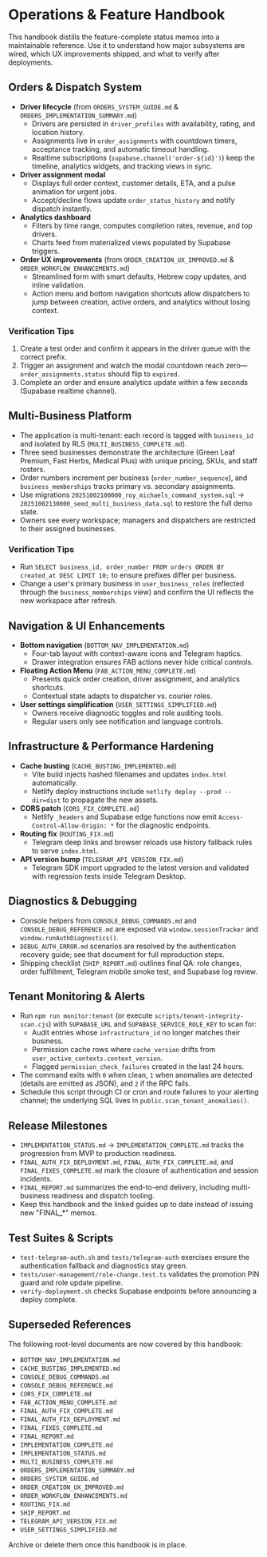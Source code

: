 # Operations & Feature Handbook

This handbook distills the feature-complete status memos into a maintainable reference. Use it to understand how major subsystems are wired, which UX improvements shipped, and what to verify after deployments.

## Orders & Dispatch System

- **Driver lifecycle** (from `ORDERS_SYSTEM_GUIDE.md` & `ORDERS_IMPLEMENTATION_SUMMARY.md`)
  - Drivers are persisted in `driver_profiles` with availability, rating, and location history.
  - Assignments live in `order_assignments` with countdown timers, acceptance tracking, and automatic timeout handling.
  - Realtime subscriptions (`supabase.channel('order-${id}')`) keep the timeline, analytics widgets, and tracking views in sync.
- **Driver assignment modal**
  - Displays full order context, customer details, ETA, and a pulse animation for urgent jobs.
  - Accept/decline flows update `order_status_history` and notify dispatch instantly.
- **Analytics dashboard**
  - Filters by time range, computes completion rates, revenue, and top drivers.
  - Charts feed from materialized views populated by Supabase triggers.
- **Order UX improvements** (from `ORDER_CREATION_UX_IMPROVED.md` & `ORDER_WORKFLOW_ENHANCEMENTS.md`)
  - Streamlined form with smart defaults, Hebrew copy updates, and inline validation.
  - Action menu and bottom navigation shortcuts allow dispatchers to jump between creation, active orders, and analytics without losing context.

### Verification Tips

1. Create a test order and confirm it appears in the driver queue with the correct prefix.
2. Trigger an assignment and watch the modal countdown reach zero—`order_assignments.status` should flip to `expired`.
3. Complete an order and ensure analytics update within a few seconds (Supabase realtime channel).

## Multi-Business Platform

- The application is multi-tenant: each record is tagged with `business_id` and isolated by RLS (`MULTI_BUSINESS_COMPLETE.md`).
- Three seed businesses demonstrate the architecture (Green Leaf Premium, Fast Herbs, Medical Plus) with unique pricing, SKUs, and staff rosters.
- Order numbers increment per business (`order_number_sequence`), and `business_memberships` tracks primary vs. secondary assignments.
- Use migrations `20251002100000_roy_michaels_command_system.sql` → `20251002130000_seed_multi_business_data.sql` to restore the full demo state.
- Owners see every workspace; managers and dispatchers are restricted to their assigned businesses.

### Verification Tips

- Run `SELECT business_id, order_number FROM orders ORDER BY created_at DESC LIMIT 10;` to ensure prefixes differ per business.
- Change a user's primary business in `user_business_roles` (reflected through the `business_memberships` view) and confirm the UI reflects the new workspace after refresh.

## Navigation & UI Enhancements

- **Bottom navigation** (`BOTTOM_NAV_IMPLEMENTATION.md`)
  - Four-tab layout with context-aware icons and Telegram haptics.
  - Drawer integration ensures FAB actions never hide critical controls.
- **Floating Action Menu** (`FAB_ACTION_MENU_COMPLETE.md`)
  - Presents quick order creation, driver assignment, and analytics shortcuts.
  - Contextual state adapts to dispatcher vs. courier roles.
- **User settings simplification** (`USER_SETTINGS_SIMPLIFIED.md`)
  - Owners receive diagnostic toggles and role auditing tools.
  - Regular users only see notification and language controls.

## Infrastructure & Performance Hardening

- **Cache busting** (`CACHE_BUSTING_IMPLEMENTED.md`)
  - Vite build injects hashed filenames and updates `index.html` automatically.
  - Netlify deploy instructions include `netlify deploy --prod --dir=dist` to propagate the new assets.
- **CORS patch** (`CORS_FIX_COMPLETE.md`)
  - Netlify `_headers` and Supabase edge functions now emit `Access-Control-Allow-Origin: *` for the diagnostic endpoints.
- **Routing fix** (`ROUTING_FIX.md`)
  - Telegram deep links and browser reloads use history fallback rules to serve `index.html`.
- **API version bump** (`TELEGRAM_API_VERSION_FIX.md`)
  - Telegram SDK import upgraded to the latest version and validated with regression tests inside Telegram Desktop.

## Diagnostics & Debugging

- Console helpers from `CONSOLE_DEBUG_COMMANDS.md` and `CONSOLE_DEBUG_REFERENCE.md` are exposed via `window.sessionTracker` and `window.runAuthDiagnostics()`.
- `DEBUG_AUTH_ERROR.md` scenarios are resolved by the authentication recovery guide; see that document for full reproduction steps.
- Shipping checklist (`SHIP_REPORT.md`) outlines final QA: role changes, order fulfillment, Telegram mobile smoke test, and Supabase log review.

## Tenant Monitoring & Alerts

- Run `npm run monitor:tenant` (or execute `scripts/tenant-integrity-scan.cjs`) with `SUPABASE_URL` and `SUPABASE_SERVICE_ROLE_KEY` to scan for:
  - Audit entries whose `infrastructure_id` no longer matches their business.
  - Permission cache rows where `cache_version` drifts from `user_active_contexts.context_version`.
  - Flagged `permission_check_failures` created in the last 24 hours.
- The command exits with `0` when clean, `1` when anomalies are detected (details are emitted as JSON), and `2` if the RPC fails.
- Schedule this script through CI or cron and route failures to your alerting channel; the underlying SQL lives in `public.scan_tenant_anomalies()`.

## Release Milestones

- `IMPLEMENTATION_STATUS.md` → `IMPLEMENTATION_COMPLETE.md` tracks the progression from MVP to production readiness.
- `FINAL_AUTH_FIX_DEPLOYMENT.md`, `FINAL_AUTH_FIX_COMPLETE.md`, and `FINAL_FIXES_COMPLETE.md` mark the closure of authentication and session incidents.
- `FINAL_REPORT.md` summarizes the end-to-end delivery, including multi-business readiness and dispatch tooling.
- Keep this handbook and the linked guides up to date instead of issuing new "FINAL_*" memos.

## Test Suites & Scripts

- `test-telegram-auth.sh` and `tests/telegram-auth` exercises ensure the authentication fallback and diagnostics stay green.
- `tests/user-management/role-change.test.ts` validates the promotion PIN guard and role update pipeline.
- `verify-deployment.sh` checks Supabase endpoints before announcing a deploy complete.

## Superseded References

The following root-level documents are now covered by this handbook:

- `BOTTOM_NAV_IMPLEMENTATION.md`
- `CACHE_BUSTING_IMPLEMENTED.md`
- `CONSOLE_DEBUG_COMMANDS.md`
- `CONSOLE_DEBUG_REFERENCE.md`
- `CORS_FIX_COMPLETE.md`
- `FAB_ACTION_MENU_COMPLETE.md`
- `FINAL_AUTH_FIX_COMPLETE.md`
- `FINAL_AUTH_FIX_DEPLOYMENT.md`
- `FINAL_FIXES_COMPLETE.md`
- `FINAL_REPORT.md`
- `IMPLEMENTATION_COMPLETE.md`
- `IMPLEMENTATION_STATUS.md`
- `MULTI_BUSINESS_COMPLETE.md`
- `ORDERS_IMPLEMENTATION_SUMMARY.md`
- `ORDERS_SYSTEM_GUIDE.md`
- `ORDER_CREATION_UX_IMPROVED.md`
- `ORDER_WORKFLOW_ENHANCEMENTS.md`
- `ROUTING_FIX.md`
- `SHIP_REPORT.md`
- `TELEGRAM_API_VERSION_FIX.md`
- `USER_SETTINGS_SIMPLIFIED.md`

Archive or delete them once this handbook is in place.

